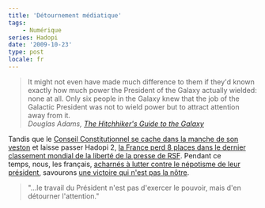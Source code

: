 ```yaml
---
title: 'Détournement médiatique'
tags:
    - Numérique
series: Hadopi
date: '2009-10-23'
type: post
locale: fr
---
```


> It might not even have made much difference to them if they'd known exactly how much power the President of the Galaxy actually wielded: none at all. Only six people in the Galaxy knew that the job of the Galactic President was not to wield power but to attract attention away from it.  
> <cite>Douglas Adams, [The Hitchhiker's Guide to the Galaxy](http://www.wikiwand.com/en/The_Hitchhiker "The Hitchhiker")</cite>

<!-- more -->

Tandis que le [Conseil Constitutionnel se cache dans la manche de son veston](http://www.authueil.org/?2009/10/22/1472-la-non-decision-hadopi-2) et laisse passer Hadopi 2, [la France perd 8 places dans le dernier classement mondial de la liberté de la presse de RSF](http://www.jegoun.net/2009/10/liberte-de-la-presse.html). Pendant ce temps, nous, les français, [acharnés à lutter contre le népotisme de leur président](http://777socrate.blogspot.com/2009/10/jean-sarkozy-un-fils-papa.html), savourons [une victoire qui n'est pas la nôtre](http://www.toreador.fr/2009/10/23/paso-doble-n%c2%b0154-tout-est-perdu-fors-lhonneur/).

> "…le travail du Président n'est pas d'exercer le pouvoir, mais d'en détourner l'attention."
